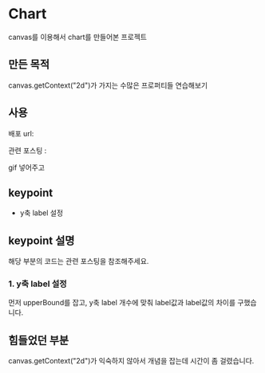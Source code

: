 # Chart

canvas를 이용해서 chart를 만들어본 프로젝트

## 만든 목적

canvas.getContext("2d")가 가지는 수많은 프로퍼티들 연습해보기

## 사용

배포 url:

관련 포스팅 :

gif 넣어주고

## keypoint

- y축 label 설정

## keypoint 설명

해당 부분의 코드는 관련 포스팅을 참조해주세요.

### 1. y축 label 설정

먼저 upperBound를 잡고, y축 label 개수에 맞춰 label값과 label값의 차이를 구했습니다.

## 힘들었던 부분

canvas.getContext("2d")가 익숙하지 않아서 개념을 잡는데 시간이 좀 걸렸습니다.
